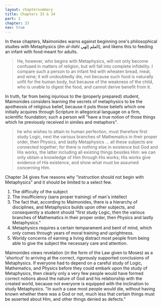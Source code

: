 ```yaml
---
layout: chaptersummary
title: Chapters 33 & 34
part: 1
chapter: 33
nav: true
---
```


In these chapters, Maimonides warns against beginning one's philosophical studies with Metaphysics (_ilm al-ilahi_ العلم إلهي), and likens this to feeding an infant with food meant for adults.
> He, however, who begins with Metaphysics, will not only become confused in matters of religion, but will fall into complete infidelity. I compare such a person to an infant fed with wheaten bread, meat, and wine; it will undoubtedly die, not because such food is naturally unfit for the human body, but because of the weakness of the child, who is unable to digest the food, and cannot derive benefit from it.

In truth, far from being injurious to the (properly prepared) student, Maimonides considers learning the secrets of metaphysics to be the apotheosis of religious belief, because it puts those beliefs which one initially acquires through Scripture in allegorical language on a firm, scientific foundation; such a person will "have a true notion of those things which he previously received in similes and metaphors".

> he who wishes to attain to human perfection, must therefore first study Logic, next the various branches of Mathematics in their proper order, then Physics, and lastly Metaphysics ... all these subjects are connected together; for there is nothing else in existence but God and His works, the latter including all existing things besides Him: we can only obtain a knowledge of Him through His works; His works give evidence of His existence, and show what must be assumed concerning Him.

Chapter 34 gives five reasons why "instruction should not begin with Metaphysics" and it should be limited to a select few.
1. The difficulty of the subject
2. The insufficiency (sans proper training) of man's intellect
3. The fact that, according to Maimonides, there is a hierarchy of disciplines, and Metaphysics builds upon other subjects, and consequently a student should "first study Logic, then the various branches of Mathematics in their proper order, then Physics and lastly Metaphysics."
4. Metaphysics requires a certain temparament and bent of mind, which only comes through years of moral training and uprightness.
5. Worldy concerns of earning a living distract most people from being able to give the subject the necessary care and attention.

Maimonides views revelation (in the form of the Law given to Moses) as a 'shortcut' to arriving at the correct, rigorously supported conclusions of Metaphysics. If everyone had to depend on a careful study of Logic, Mathematics, and Physics before they could embark upon the study of Metaphysics, then clearly only a very few people would have formed correct notions about the nature of God and his relationship with the created world, because not everyone is equipped with the inclination to study Metaphysics. "In such a case most people would die, without having known whether there was a God or not, much less that certain things must be asserted about Him, and other things denied as defects."
